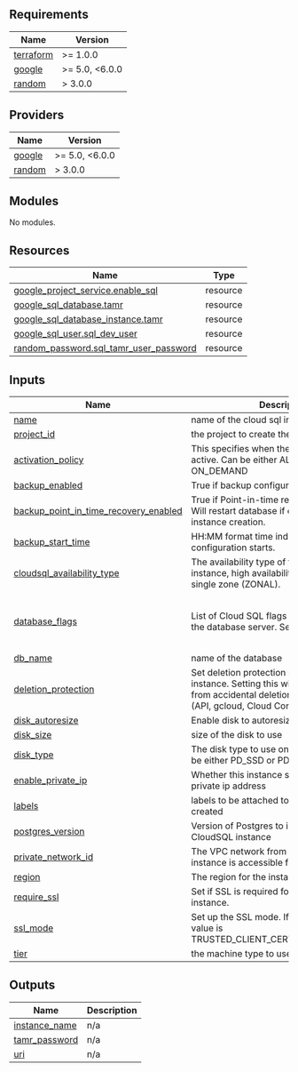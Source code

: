 <!-- BEGIN_TF_DOCS -->
## Requirements

| Name | Version |
|------|---------|
| <a name="requirement_terraform"></a> [terraform](#requirement\_terraform) | >= 1.0.0 |
| <a name="requirement_google"></a> [google](#requirement\_google) | >= 5.0, <6.0.0 |
| <a name="requirement_random"></a> [random](#requirement\_random) | > 3.0.0 |

## Providers

| Name | Version |
|------|---------|
| <a name="provider_google"></a> [google](#provider\_google) | >= 5.0, <6.0.0 |
| <a name="provider_random"></a> [random](#provider\_random) | > 3.0.0 |

## Modules

No modules.

## Resources

| Name | Type |
|------|------|
| [google_project_service.enable_sql](https://registry.terraform.io/providers/hashicorp/google/latest/docs/resources/project_service) | resource |
| [google_sql_database.tamr](https://registry.terraform.io/providers/hashicorp/google/latest/docs/resources/sql_database) | resource |
| [google_sql_database_instance.tamr](https://registry.terraform.io/providers/hashicorp/google/latest/docs/resources/sql_database_instance) | resource |
| [google_sql_user.sql_dev_user](https://registry.terraform.io/providers/hashicorp/google/latest/docs/resources/sql_user) | resource |
| [random_password.sql_tamr_user_password](https://registry.terraform.io/providers/hashicorp/random/latest/docs/resources/password) | resource |

## Inputs

| Name | Description | Type | Default | Required |
|------|-------------|------|---------|:--------:|
| <a name="input_name"></a> [name](#input\_name) | name of the cloud sql instance to create | `string` | n/a | yes |
| <a name="input_project_id"></a> [project\_id](#input\_project\_id) | the project to create the sql instance in | `string` | n/a | yes |
| <a name="input_activation_policy"></a> [activation\_policy](#input\_activation\_policy) | This specifies when the instance should be active. Can be either ALWAYS, NEVER or ON\_DEMAND | `string` | `"ALWAYS"` | no |
| <a name="input_backup_enabled"></a> [backup\_enabled](#input\_backup\_enabled) | True if backup configuration is enabled. | `bool` | `true` | no |
| <a name="input_backup_point_in_time_recovery_enabled"></a> [backup\_point\_in\_time\_recovery\_enabled](#input\_backup\_point\_in\_time\_recovery\_enabled) | True if Point-in-time recovery is enabled. Will restart database if enabled after instance creation. | `bool` | `true` | no |
| <a name="input_backup_start_time"></a> [backup\_start\_time](#input\_backup\_start\_time) | HH:MM format time indicating when backup configuration starts. | `string` | `"06:00"` | no |
| <a name="input_cloudsql_availability_type"></a> [cloudsql\_availability\_type](#input\_cloudsql\_availability\_type) | The availability type of the Cloud SQL instance, high availability (REGIONAL) or single zone (ZONAL). | `string` | `"REGIONAL"` | no |
| <a name="input_database_flags"></a> [database\_flags](#input\_database\_flags) | List of Cloud SQL flags that are applied to the database server. See [more details](https://cloud.google.com/sql/docs/mysql/flags) | <pre>list(object({<br>    name  = string<br>    value = string<br>  }))</pre> | `[]` | no |
| <a name="input_db_name"></a> [db\_name](#input\_db\_name) | name of the database | `string` | `"doit"` | no |
| <a name="input_deletion_protection"></a> [deletion\_protection](#input\_deletion\_protection) | Set deletion protection on Cloud SQL instance. Setting this will protect instances from accidental deletion across all surfaces (API, gcloud, Cloud Console and Terraform). | `bool` | `true` | no |
| <a name="input_disk_autoresize"></a> [disk\_autoresize](#input\_disk\_autoresize) | Enable disk to autoresize itself | `bool` | `true` | no |
| <a name="input_disk_size"></a> [disk\_size](#input\_disk\_size) | size of the disk to use | `number` | `100` | no |
| <a name="input_disk_type"></a> [disk\_type](#input\_disk\_type) | The disk type to use on the instance. should be either PD\_SSD or PD\_STANDARD | `string` | `"PD_SSD"` | no |
| <a name="input_enable_private_ip"></a> [enable\_private\_ip](#input\_enable\_private\_ip) | Whether this instance should use a public or private ip address | `bool` | `false` | no |
| <a name="input_labels"></a> [labels](#input\_labels) | labels to be attached to the resources created | `map(string)` | `{}` | no |
| <a name="input_postgres_version"></a> [postgres\_version](#input\_postgres\_version) | Version of Postgres to install on the CloudSQL instance | `string` | `"POSTGRES_12"` | no |
| <a name="input_private_network_id"></a> [private\_network\_id](#input\_private\_network\_id) | The VPC network from which the Cloud SQL instance is accessible for private IP | `string` | `""` | no |
| <a name="input_region"></a> [region](#input\_region) | The region for the instance | `string` | `"us-east1"` | no |
| <a name="input_require_ssl"></a> [require\_ssl](#input\_require\_ssl) | Set if SSL is required for the Cloud SQL instance. | `bool` | `false` | no |
| <a name="input_ssl_mode"></a> [ssl\_mode](#input\_ssl\_mode) | Set up the SSL mode. If SSL is required, this value is TRUSTED\_CLIENT\_CERTIFICATE\_REQUIRED. | `string` | `"ALLOW_UNENCRYPTED_AND_ENCRYPTED"` | no |
| <a name="input_tier"></a> [tier](#input\_tier) | the machine type to use for the sql instance | `string` | `"db-custom-1-3840"` | no |

## Outputs

| Name | Description |
|------|-------------|
| <a name="output_instance_name"></a> [instance\_name](#output\_instance\_name) | n/a |
| <a name="output_tamr_password"></a> [tamr\_password](#output\_tamr\_password) | n/a |
| <a name="output_uri"></a> [uri](#output\_uri) | n/a |
<!-- END_TF_DOCS -->